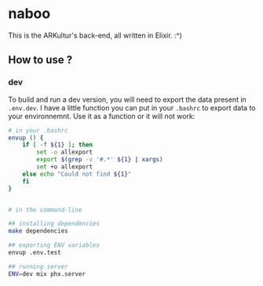 # naboo

This is the ARKultur's back-end, all written in Elixir. :^)

## How to use ?

### dev

To build and run a dev version, you will need to export the data present in `.env.dev`.
I have a little function you can put in your `.bashrc` to export data to your environnemnt.
Use it as a function or it will not work:

```bash
# in your .bashrc
envup () {
    if [ -f ${1} ]; then
        set -o allexport
        export $(grep -v '#.*' ${1} | xargs)
        set +o allexport
    else echo "Could not find ${1}"
    fi
}


# in the command-line

## installing dependencies
make dependencies

## exporting ENV variables
envup .env.test

## running server
ENV=dev mix phx.server
```
